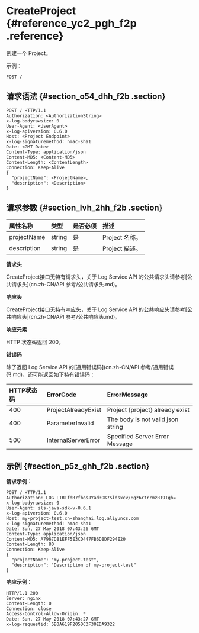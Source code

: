 # CreateProject {#reference_yc2_pgh_f2p .reference}

创建一个 Project。

示例：

```
POST /
```

## 请求语法 {#section_o54_dhh_f2b .section}

```
POST / HTTP/1.1
Authorization: <AuthorizationString> 
x-log-bodyrawsize: 0
User-Agent: <UserAgent>
x-log-apiversion: 0.6.0
Host: <Project Endpoint>
x-log-signaturemethod: hmac-sha1
Date: <GMT Date>
Content-Type: application/json
Content-MD5: <Content-MD5>
Content-Length: <ContentLength>
Connection: Keep-Alive
{
  "projectName": <ProjectName>,
  "description": <Description>
}
```

## 请求参数 {#section_lvh_2hh_f2b .section}

|属性名称|类型|是否必须|描述|
|:---|:-|:---|:-|
|projectName|string|是|Project 名称。|
|description|string|是|Project 描述。|

**请求头**

CreateProject接口无特有请求头，关于 Log Service API 的公共请求头请参考[公共请求头](cn.zh-CN/API 参考/公共请求头.md)。

**响应头**

CreateProject接口无特有响应头，关于 Log Service API 的公共响应头请参考[公共响应头](cn.zh-CN/API 参考/公共响应头.md)。

**响应元素**

HTTP 状态码返回 200。

**错误码**

除了返回 Log Service API 的[通用错误码](cn.zh-CN/API 参考/通用错误码.md)，还可能返回如下特有错误码：

|HTTP状态码|ErrorCode|ErrorMessage|
|:------|:--------|:-----------|
|400|ProjectAlreadyExist|Project \{project\} already exist|
|400|ParameterInvalid|The body is not valid json string|
|500|InternalServerError|Specified Server Error Message|

## 示例 {#section_p5z_ghh_f2b .section}

**请求示例：**

```
POST / HTTP/1.1
Authorization: LOG LTRTfdR7fbosJYad:OK7Sldsxcv/8gz6YtrrmzR19Tgh=
x-log-bodyrawsize: 0
User-Agent: sls-java-sdk-v-0.6.1
x-log-apiversion: 0.6.0
Host: my-project-test.cn-shanghai.log.aliyuncs.com
x-log-signaturemethod: hmac-sha1
Date: Sun, 27 May 2018 07:43:26 GMT
Content-Type: application/json
Content-MD5: A7967D81EFF5E3CD447FB6D8DF294E20
Content-Length: 80
Connection: Keep-Alive
{
  "projectName": "my-project-test",
  "description": "Description of my-project-test"
}
```

**响应示例：**

```
HTTP/1.1 200
Server: nginx
Content-Length: 0
Connection: close
Access-Control-Allow-Origin: *
Date: Sun, 27 May 2018 07:43:27 GMT
x-log-requestid: 5B0A619F205DC3F30EDA9322
```

